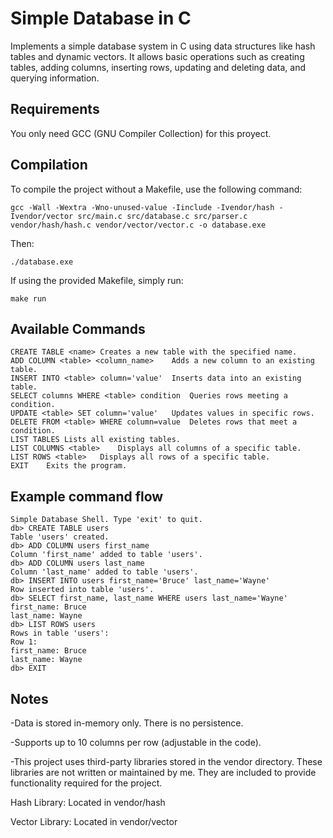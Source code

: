 # Simple Database in C
Implements a simple database system in C using data structures like hash tables and dynamic vectors. It allows basic operations such as creating tables, adding columns, inserting rows, updating and deleting data, and querying information.


## Requirements
You only need GCC (GNU Compiler Collection) for this proyect.

## Compilation
To compile the project without a Makefile, use the following command: 

    gcc -Wall -Wextra -Wno-unused-value -Iinclude -Ivendor/hash -Ivendor/vector src/main.c src/database.c src/parser.c vendor/hash/hash.c vendor/vector/vector.c -o database.exe

Then:

    ./database.exe

If using the provided Makefile, simply run:

    make run

## Available Commands


    CREATE TABLE <name>	Creates a new table with the specified name.
    ADD COLUMN <table> <column_name>	Adds a new column to an existing table.
    INSERT INTO <table> column='value'	Inserts data into an existing table.
    SELECT columns WHERE <table> condition	Queries rows meeting a condition.
    UPDATE <table> SET column='value'	Updates values in specific rows.
    DELETE FROM <table> WHERE column=value	Deletes rows that meet a condition.
    LIST TABLES	Lists all existing tables.
    LIST COLUMNS <table>	Displays all columns of a specific table.
    LIST ROWS <table>	Displays all rows of a specific table.
    EXIT	Exits the program.


## Example command flow  

    Simple Database Shell. Type 'exit' to quit.
    db> CREATE TABLE users
    Table 'users' created.
    db> ADD COLUMN users first_name
    Column 'first_name' added to table 'users'.
    db> ADD COLUMN users last_name
    Column 'last_name' added to table 'users'.
    db> INSERT INTO users first_name='Bruce' last_name='Wayne'
    Row inserted into table 'users'.
    db> SELECT first_name, last_name WHERE users last_name='Wayne'
    first_name: Bruce
    last_name: Wayne
    db> LIST ROWS users
    Rows in table 'users':
    Row 1:
    first_name: Bruce
    last_name: Wayne
    db> EXIT

## Notes

-Data is stored in-memory only. There is no persistence.

-Supports up to 10 columns per row (adjustable in the code).

-This project uses third-party libraries stored in the vendor directory. These libraries are not written or maintained by me. They are included to provide functionality required for the project.

Hash Library: Located in vendor/hash

Vector Library: Located in vendor/vector
